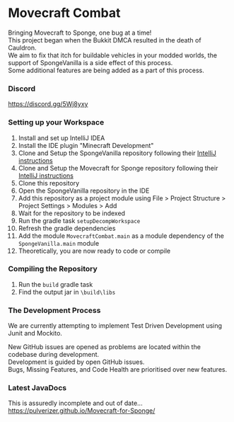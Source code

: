 # Movecraft Combat

Bringing Movecraft to Sponge, one bug at a time!  
This project began when the Bukkit DMCA resulted in the death of Cauldron.  
We aim to fix that itch for buildable vehicles in your modded worlds, the support of SpongeVanilla is a side effect of this process.  
Some additional features are being added as a part of this process.  



### Discord
https://discord.gg/5Wj8yxy  



### Setting up your Workspace

1. Install and set up IntelliJ IDEA
2. Install the IDE plugin "Minecraft Development"
3. Clone and Setup the SpongeVanilla repository following their [IntelliJ instructions](https://github.com/SpongePowered/SpongeVanilla#cloning)
3. Clone and Setup the Movecraft for Sponge repository following their [IntelliJ instructions](https://github.com/Pulverizer/Movecraft-for-Sponge#setting-up-your-workspace)
3. Clone this repository
4. Open the SpongeVanilla repository in the IDE
5. Add this repository as a project module using File > Project Structure > Project Settings > Modules > Add
5. Wait for the repository to be indexed
5. Run the gradle task `setupDecompWorkspace`
6. Refresh the gradle dependencies
5. Add the module `MovecraftCombat.main` as a module dependency of the `SpongeVanilla.main` module
7. Theoretically, you are now ready to code or compile



### Compiling the Repository

1. Run the `build` gradle task
2. Find the output jar in `\build\libs`



### The Development Process

We are currently attempting to implement Test Driven Development using Junit and Mockito.  

New GitHub issues are opened as problems are located within the codebase during development.  
Development is guided by open GitHub issues.  
Bugs, Missing Features, and Code Health are prioritised over new features.  




### Latest JavaDocs
This is assuredly incomplete and out of date...  
https://pulverizer.github.io/Movecraft-for-Sponge/
